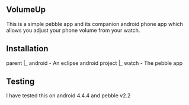 VolumeUp 
--------------------
This is a simple pebble app and its companion android phone 
app which allows you adjust your phone volume from your
watch.

Installation
------------------
parent
|_ android - An eclipse android project
|_ watch - The pebble app

Testing
------------------
I have tested this on android 4.4.4 and pebble v2.2

